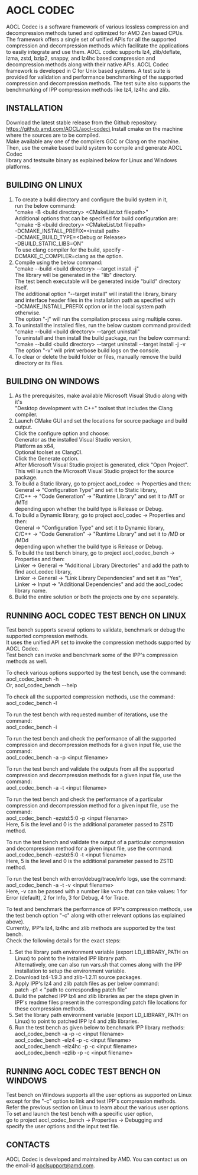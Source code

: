 AOCL CODEC
==========

AOCL Codec is a software framework of various lossless compression and
decompression methods tuned and optimized for AMD Zen based CPUs.
The framework offers a single set of unified APIs for all the supported
compression and decompression methods which facilitate the applications to
easily integrate and use them.
AOCL codec supports lz4, zlib/deflate, lzma, zstd, bzip2, snappy, and lz4hc
based compression and decompression methods along with their native APIs.
AOCL Codec framework is developed in C for Unix based systems.
A test suite is provided for validation and performance benchmarking
of the supported compression and decompression methods. The test suite also
supports the benchmarking of IPP compression methods like lz4, lz4hc and zlib.


INSTALLATION
------------

Download the latest stable release from the Github repository:\
https://github.amd.com/AOCL/aocl-codec\
Install cmake on the machine where the sources are to be compiled.\
Make available any one of the compilers GCC or Clang on the machine.\
Then, use the cmake based build system to compile and generate AOCL Codec\
library and testsuite binary as explained below for Linux and Windows platforms.

BUILDING ON LINUX
-----------------
1. To create a build directory and configure the build system in it,\
   run the below command:\
   "cmake -B \<build directory\> \<CMakeList.txt filepath\>"\
   Additional options that can be specified for build configuration are:\
   "cmake -B \<build directory\> \<CMakeList.txt filepath\> \
   -DCMAKE_INSTALL_PREFIX=\<install path\>\
   -DCMAKE_BUILD_TYPE=\<Debug or Release\>\
   -DBUILD_STATIC_LIBS=ON"\
   To use clang compiler for the build, specify -DCMAKE_C_COMPILER=clang as the option.
2. Compile using the below command:\
   "cmake --build \<build directory\> --target install -j"\
   The library will be generated in the "lib" directory.\
   The test bench executable will be generated inside "build" directory itself.\
   The additional option "--target install" will install the library, binary\
   and interface header files in the installation path as specified with\
   -DCMAKE_INSTALL_PREFIX option or in the local system path otherwise.\
   The option "-j" will run the compilation process using multiple cores.
3. To uninstall the installed files, run the below custom command provided:\
   "cmake --build \<build directory\> --target uninstall"\
   To uninstall and then install the build package, run the below command:\
   "cmake --build \<build directory\> --target uninstall --target install -j -v\
   The option "-v" will print verbose build logs on the console.
4. To clear or delete the build folder or files, manually remove the
   build directory or its files.

BUILDING ON WINDOWS
-------------------
1. As the prerequisites, make available Microsoft Visual Studio along with it's\
   "Desktop development with C++" toolset that includes the Clang compiler.
2. Launch CMake GUI and set the locations for source package and build output.\
   Click the configure option and choose:\
   Generator as the installed Visual Studio version,\
   Platform as x64,\
   Optional toolset as ClangCl.\
   Click the Generate option.\
   After Microsoft Visual Studio project is generated, click "Open Project".\
   This will launch the Microsoft Visual Studio project for the source package.
3. To build a Static library, go to project aocl\_codec -> Properties and then:\
   General -> "Configuration Type" and set it to Static library,\
   C/C++ -> "Code Generation" -> "Runtime Library" and set it to /MT or /MTd\
   depending upon whether the build type is Release or Debug.
4. To build a Dynamic library, go to project aocl\_codec -> Properties and then:\
   General -> "Configuration Type" and set it to Dynamic library,\
   C/C++ -> "Code Generation" -> "Runtime Library" and set it to /MD or /MDd\
   depending upon whether the build type is Release or Debug.
5. To build the test bench binary, go to project aocl\_codec\_bench -> Properties and then:\
   Linker -> General -> "Additional Library Directories" and add the path to find aocl\_codec library,\
   Linker -> General -> "Link Library Dependencies" and set it as "Yes",\
   Linker -> Input -> "Additional Dependencies" and add the aocl\_codec library name.
6. Build the entire solution or both the projects one by one separately.


RUNNING AOCL CODEC TEST BENCH ON LINUX
--------------------------------------

Test bench supports several options to validate, benchmark or debug the supported
compression methods.\
It uses the unified API set to invoke the compression methods supported by AOCL Codec.\
Test bench can invoke and benchmark some of the IPP's compression methods as well.

To check various options supported by the test bench, use the command:\
	aocl_codec_bench -h\
   Or, aocl_codec_bench --help
	
To check all the supported compression methods, use the command:\
	aocl_codec_bench -l
	
To run the test bench with requested number of iterations, use the command:\
	aocl_codec_bench -i

To run the test bench and check the performance of all the supported
compression and decompression methods for a given input file, use the command:\
	aocl_codec_bench -a -p \<input filename\>

To run the test bench and validate the outputs from all the supported
compression and decompression methods for a given input file, use the command:\
	aocl_codec_bench -a -t \<input filename\>

To run the test bench and check the performance of a particular
compression and decompression method for a given input file, use the command:\
	aocl_codec_bench -ezstd:5:0 -p \<input filename\>\
Here, 5 is the level and 0 is the additional parameter passed to ZSTD method.

To run the test bench and validate the output of a particular
compression and decompression method for a given input file, use the command:\
	aocl_codec_bench -ezstd:5:0 -t \<input filename\>\
Here, 5 is the level and 0 is the additional parameter passed to ZSTD method.

To run the test bench with error/debug/trace/info logs, use the command:\
	aocl_codec_bench -a -t -v \<input filename\>\
Here, -v can be passed with a number like v\<n\> that can take values: 
	1 for Error (default), 2 for Info, 3 for Debug, 4 for Trace.

To test and benchmark the performance of IPP's compression methods, use the
test bench option "-c" along with other relevant options (as explained above).\
Currently, IPP's lz4, lz4hc and zlib methods are supported by the test bench.\
Check the following details for the exact steps:
1. Set the library path environment variable (export LD_LIBRARY_PATH on
   Linux) to point to the installed IPP library path.\
   Alternatively, one can also run vars.sh that comes along with the
   IPP installation to setup the environment variable.
2. Download lz4-1.9.3 and zlib-1.2.11 source packages.
3. Apply IPP's lz4 and zlib patch files as per below command:\
   patch -p1 < "path to corresponding patch file"
4. Build the patched IPP lz4 and zlib libraries as per the steps given
   in IPP's readme files present in the corresponding patch file
   locations for these compression methods.
5. Set the library path environment variable (export LD_LIBRARY_PATH on
   Linux) to point to patched IPP lz4 and zlib libraries.
6. Run the test bench as given below to benchmark IPP library methods:\
   aocl_codec_bench -a -p -c \<input filename\>\
   aocl_codec_bench -elz4 -p -c \<input filename\>\
   aocl_codec_bench -elz4hc -p -c \<input filename\>\
   aocl_codec_bench -ezlib -p -c \<input filename\>

RUNNING AOCL CODEC TEST BENCH ON WINDOWS
----------------------------------------

Test bench on Windows supports all the user options as supported on Linux\
except for the "-c" option to link and test IPP's compression methods.\
Refer the previous section on Linux to learn about the various user options.\
To set and launch the test bench with a specific user option,\
go to project aocl\_codec\_bench -> Properties -> Debugging and\
specify the user options and the input test file.

 
CONTACTS
--------
AOCL Codec is developed and maintained by AMD.
You can contact us on the email-id aoclsupport@amd.com.
